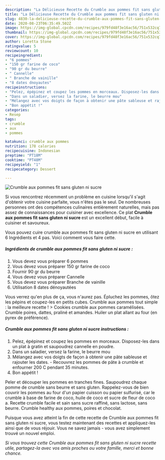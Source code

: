 ```yaml
---
description: "La Délicieuse Recette du Crumble aux pommes fit sans gluten ni sucre"
title: "La Délicieuse Recette du Crumble aux pommes fit sans gluten ni sucre"
slug: 4830-la-delicieuse-recette-du-crumble-aux-pommes-fit-sans-gluten-ni-sucre
date: 2020-08-23T06:35:49.502Z
image: https://img-global.cpcdn.com/recipes/979fd48f3e16ac56/751x532cq70/crumble-aux-pommes-fit-sans-gluten-ni-sucre-photo-principale-de-la-recette.jpg
thumbnail: https://img-global.cpcdn.com/recipes/979fd48f3e16ac56/751x532cq70/crumble-aux-pommes-fit-sans-gluten-ni-sucre-photo-principale-de-la-recette.jpg
cover: https://img-global.cpcdn.com/recipes/979fd48f3e16ac56/751x532cq70/crumble-aux-pommes-fit-sans-gluten-ni-sucre-photo-principale-de-la-recette.jpg
author: Loretta Stone
ratingvalue: 5
reviewcount: 10
recipeingredient:
- "6 pommes"
- "150 gr farine de coco"
- "90 gr du beurre"
- " Cannelle"
- " Branche de vainille"
- "8 dates dnoyautes"
recipeinstructions:
- "Pelez, épépinez et coupez les pommes en morceaux. Disposez-les dans un plat à gratin et saupoudrez cannelle en poudre."
- "Dans un saladier, versez la farine, le beurre mou"
- "Mélangez avec vos doigts de façon à obtenir une pâte sableuse et rajouter les dates. Recouvrez les pommes de pâte à crumble et enfourner 200 C pendant 35 minutes."
- "Bon appétit !"
categories:
- Resep
tags:
- crumble
- aux
- pommes

katakunci: crumble aux pommes 
nutrition: 178 calories
recipecuisine: Indonesian
preptime: "PT18M"
cooktime: "PT48M"
recipeyield: "1"
recipecategory: Dessert

---
```



![Crumble aux pommes fit sans gluten ni sucre](https://img-global.cpcdn.com/recipes/979fd48f3e16ac56/751x532cq70/crumble-aux-pommes-fit-sans-gluten-ni-sucre-photo-principale-de-la-recette.jpg)

Si vous rencontrez récemment un problème en cuisine lorsqu'il s'agit d'obtenir votre cuisine parfaite, vous n'êtes pas le seul. De nombreuses personnes ont des compétences culinaires entièrement naturelles, mais pas assez de connaissances pour cuisiner avec excellence. Ce plat <strong> Crumble aux pommes fit sans gluten ni sucre </strong> est un excellent début, facile à cuisiner et savoureux.

<!--inarticleads1-->

Vous pouvez cuire crumble aux pommes fit sans gluten ni sucre en utilisant 6 Ingrédients et 4 pas. Voici comment vous faire cette.

##### Ingrédients de crumble aux pommes fit sans gluten ni sucre :

1. Vous devez vous préparer 6 pommes
1. Vous devez vous préparer 150 gr farine de coco
1. Fournir 90 gr du beurre
1. Vous devez vous préparer  Cannelle
1. Vous devez vous préparer  Branche de vainille
1. Utilisation 8 dates dénoyautées


Vous verrez qu&#39;en plus de ça, vous n&#39;aurez pas. Épluchez les pommes, ôtez les pépins et coupez-les en petits cubes. Crumble aux pommes tout simple : la meilleure recette ! &gt; Cookies crumble aux pommes caramélisées. Crumble poires, dattes, praliné et amandes. Huiler un plat allant au four (en pyrex de préférence). 

<!--inarticleads2-->

##### Crumble aux pommes fit sans gluten ni sucre instructions :

1. Pelez, épépinez et coupez les pommes en morceaux. Disposez-les dans un plat à gratin et saupoudrez cannelle en poudre.
1. Dans un saladier, versez la farine, le beurre mou
1. Mélangez avec vos doigts de façon à obtenir une pâte sableuse et rajouter les dates. - Recouvrez les pommes de pâte à crumble et enfourner 200 C pendant 35 minutes.
1. Bon appétit !


Peler et découper les pommes en tranches fines. Saupoudrez chaque pomme de crumble sans beurre et sans gluten. Rappelez-vous de bien couvrir les pommes au four d&#39;un papier cuisson ou papier sulfurisé, car le crumble à base de farine de coco, huile de coco et sucre de fleur de coco a. Recette crumble facile et sain sans sucre raffiné, sans lactose, sans beurre. Crumble healthy aux pommes, poires et chocolat. 

<!--inarticleads1-->

<p>
Puisque vous avez atteint la fin de cette recette de Crumble aux pommes fit sans gluten ni sucre, vous testez maintenant des recettes et appliquez-les ainsi que de vous réjouir. Vous ne savez jamais - vous avez simplement trouvé un nouvel emploi.
</p>

<p>
<i>Si vous trouvez cette Crumble aux pommes fit sans gluten ni sucre recette utile, partagez-la avec vos amis proches ou votre famille, merci et bonne chance.</i>
</p>
